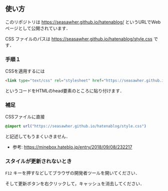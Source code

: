 ## 使い方

このリポジトリは https://seasawher.github.io/hatenablog/ というURLでWebページとして公開されています．

CSS ファイルのパスは https://seasawher.github.io/hatenablog/style.css です．

### 手順１

CSSを適用するには

```html
<link type="text/css" rel="stylesheet" href="https://seasawher.github.io/hatenablog/style.css">
```

というコードをHTMLのhead要素のところに貼り付けます．

### 補足

CSSファイルに直接

```css
@import url("https://seasawher.github.io/hatenablog/style.css")
```

と記述してもうまくいきません．

* 参考: https://minebox.hateblo.jp/entry/2018/09/08/232217


### スタイルが更新されないとき

`F12` キーを押すなどしてブラウザの開発者ツールを開いてください．

そして更新ボタンを右クリックして，キャッシュを消去してください．



